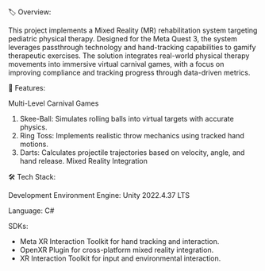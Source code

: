 🏷️ Overview:

This project implements a Mixed Reality (MR) rehabilitation system targeting pediatric physical therapy. 
Designed for the Meta Quest 3, the system leverages passthrough technology and hand-tracking capabilities to gamify therapeutic exercises. 
The solution integrates real-world physical therapy movements into immersive virtual carnival games, with a focus on improving compliance and tracking 
progress through data-driven metrics.

🎯 Features:

Multi-Level Carnival Games

1. Skee-Ball: Simulates rolling balls into virtual targets with accurate physics.
2. Ring Toss: Implements realistic throw mechanics using tracked hand motions.
3. Darts: Calculates projectile trajectories based on velocity, angle, and hand release.
Mixed Reality Integration

🛠️ Tech Stack:

Development Environment Engine: Unity 2022.4.37 LTS

Language: C#

SDKs:
- Meta XR Interaction Toolkit for hand tracking and interaction.
- OpenXR Plugin for cross-platform mixed reality integration.
- XR Interaction Toolkit for input and environmental interaction.
